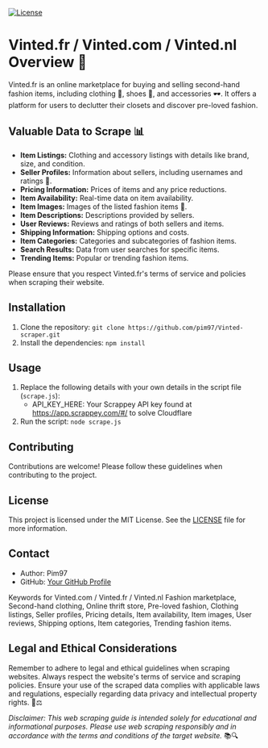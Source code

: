 [![License](https://img.shields.io/badge/license-MIT-blue.svg)](LICENSE)

# Vinted.fr / Vinted.com / Vinted.nl Overview 👗

Vinted.fr is an online marketplace for buying and selling second-hand fashion items, including clothing 👚, shoes 👠, and accessories 🕶️. It offers a platform for users to declutter their closets and discover pre-loved fashion.

## Valuable Data to Scrape 📊

- **Item Listings:** Clothing and accessory listings with details like brand, size, and condition.
- **Seller Profiles:** Information about sellers, including usernames and ratings 🌟.
- **Pricing Information:** Prices of items and any price reductions.
- **Item Availability:** Real-time data on item availability.
- **Item Images:** Images of the listed fashion items 📸.
- **Item Descriptions:** Descriptions provided by sellers.
- **User Reviews:** Reviews and ratings of both sellers and items.
- **Shipping Information:** Shipping options and costs.
- **Item Categories:** Categories and subcategories of fashion items.
- **Search Results:** Data from user searches for specific items.
- **Trending Items:** Popular or trending fashion items.

Please ensure that you respect Vinted.fr's terms of service and policies when scraping their website.


## Installation

1. Clone the repository: `git clone https://github.com/pim97/Vinted-scraper.git`
2. Install the dependencies: `npm install`

## Usage

1. Replace the following details with your own details in the script file (`scrape.js`):
   - API_KEY_HERE: Your Scrappey API key found at https://app.scrappey.com/#/ to solve Cloudflare
2. Run the script: `node scrape.js`

## Contributing

Contributions are welcome! Please follow these guidelines when contributing to the project.

## License

This project is licensed under the MIT License. See the [LICENSE](LICENSE) file for more information.

## Contact

- Author: Pim97
- GitHub: [Your GitHub Profile](https://github.com/pim97/)

Keywords for Vinted.com / Vinted.fr / Vinted.nl
Fashion marketplace, Second-hand clothing, Online thrift store, Pre-loved fashion, Clothing listings, Seller profiles, Pricing details, Item availability, Item images, User reviews, Shipping options, Item categories, Trending fashion items.

## Legal and Ethical Considerations

Remember to adhere to legal and ethical guidelines when scraping websites. Always respect the website's terms of service and scraping policies. Ensure your use of the scraped data complies with applicable laws and regulations, especially regarding data privacy and intellectual property rights. 🚫⚖️

*Disclaimer: This web scraping guide is intended solely for educational and informational purposes. Please use web scraping responsibly and in accordance with the terms and conditions of the target website.* 📚🔍
